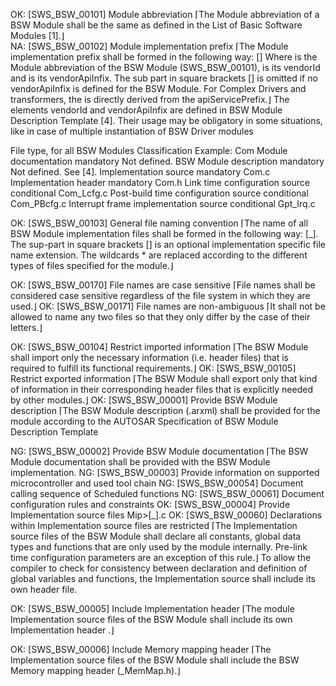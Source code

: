 OK: [SWS_BSW_00101] Module abbreviation ⌈The Module abbreviation <Ma> of a BSW Module shall be the same as defined in the List of Basic Software Modules [1].⌋  
NA: [SWS_BSW_00102] Module implementation prefix
⌈The Module implementation prefix <Mip> shall be formed in the following way: <Ma>[_<vi>_<ai>] Where <Ma> is the Module abbreviation of the BSW Module (SWS_BSW_00101), <vi> is its vendorId and <ai> is its vendorApiInfix. The sub part in square brackets [_<vi>_<ai>] is omitted if no vendorApiInfix is defined for the BSW Module. For Complex Drivers and transformers, the <Mip> is directly derived from the apiServicePrefix.⌋
The elements vendorId and vendorApiInfix are defined in BSW Module Description Template [4]. Their usage may be obligatory in some situations, like in case of multiple instantiation of BSW Driver modules

File type, for all BSW Modules Classification Example: Com
Module documentation mandatory Not defined.
BSW Module description mandatory Not defined. See [4].
Implementation source mandatory Com.c
Implementation header mandatory Com.h
Link time configuration source conditional Com_Lcfg.c
Post-build time configuration source conditional Com_PBcfg.c
Interrupt frame implementation source conditional Gpt_Irq.c

OK: [SWS_BSW_00103] General file naming convention ⌈The name of all BSW Module implementation files shall be formed in the following way:
<Mip>[_<Ie>]*.*
The sup-part in square brackets [<Ie>] is an optional implementation specific file name extension. The wildcards * are replaced according to the different types of files specified for the module.⌋  

OK: [SWS_BSW_00170] File names are case sensitive ⌈File names shall be considered case sensitive regardless of the file system in which they are used.⌋
OK: [SWS_BSW_00171] File names are non-ambiguous
⌈It shall not be allowed to name any two files so that they only differ by the case of
their letters.⌋

OK: [SWS_BSW_00104] Restrict imported information ⌈The BSW Module shall import only the necessary information (i.e. header files) that is required to fulfill its functional requirements.⌋
OK: [SWS_BSW_00105] Restrict exported information ⌈The BSW Module shall export only that kind of information in their corresponding header files that is explicitly needed by other modules.⌋
OK: [SWS_BSW_00001] Provide BSW Module description ⌈The BSW Module description (.arxml) shall be provided for the module according to the AUTOSAR Specification of BSW Module Description Template

NG: [SWS_BSW_00002] Provide BSW Module documentation ⌈The BSW Module documentation shall be provided with the BSW Module implementation.
NG: [SWS_BSW_00003] Provide information on supported microcontroller and used tool chain
NG: [SWS_BSW_00054] Document calling sequence of Scheduled functions
NG: [SWS_BSW_00061] Document configuration rules and constraints
OK: [SWS_BSW_00004] Provide Implementation source files Mip>[_<Ie>].c
OK: [SWS_BSW_00060] Declarations within Implementation source files are restricted
⌈The Implementation source files of the BSW Module shall declare all constants,
global data types and functions that are only used by the module internally. Pre-link
time configuration parameters are an exception of this rule.⌋
To allow the compiler to check for consistency between declaration and definition of
global variables and functions, the Implementation source shall include its own
header file.

OK: [SWS_BSW_00005] Include Implementation header
⌈The module Implementation source files of the BSW Module shall include its own Implementation header .⌋

OK: [SWS_BSW_00006] Include Memory mapping header
⌈The Implementation source files of the BSW Module shall include the BSW Memory mapping header (<Mip>_MemMap.h).⌋
